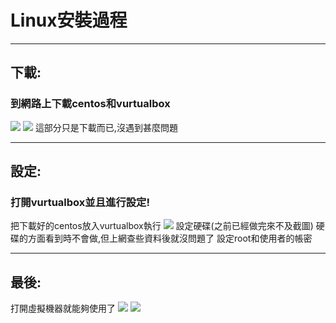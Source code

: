 # Linux安裝過程
***
## 下載:
### 到網路上下載centos和vurtualbox
![](https://i.imgur.com/eKYBEPE.jpg)
![](https://i.imgur.com/lV74OlR.png)
這部分只是下載而已,沒遇到甚麼問題
***
## 設定:
### 打開vurtualbox並且進行設定!
把下載好的centos放入vurtualbox執行
![](https://i.imgur.com/cJBeHzD.png)
設定硬碟(之前已經做完來不及截圖)
硬碟的方面看到時不會做,但上網查些資料後就沒問題了
設定root和使用者的帳密
***
## 最後:
打開虛擬機器就能夠使用了
![](https://i.imgur.com/EUgClOU.png)
![](https://i.imgur.com/bJKcMnd.png)
